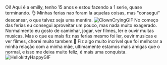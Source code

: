 Oi! Aqui é a emilly, tenho 15 anos e estou fazendo a 1 serie, quase terminando. 👌
Minhas ferias nao foram la aquelas coisas, mas "consegui" descansar, o que talvez seja uma mentira.
![ClownCryingGIF](https://github.com/user-attachments/assets/e016d1b2-790a-4f66-a08e-2789d713e572)
No começo das ferias eu consegui aproveitar um pouco, mas nada muito exagerado. 
Normalmento eu gosto de caminhar, jogar, ver filmes, ler e ouvir muitas musicas. Mas o que eu mais fiz nas ferias mesmo foi ler, ouvir musicas e ver filmes, chorei muito tambem.🥲
Fiz algo muito incrivel que foi melhorar a minha relação com a minha mãe, ultimamente estamos mais amigas que o normal, e isso me deixa muito feliz, é mais uma conquista. 
![HellokittyHappyGIF](https://github.com/user-attachments/assets/1a869772-6090-44aa-8def-df3959b997bd)
